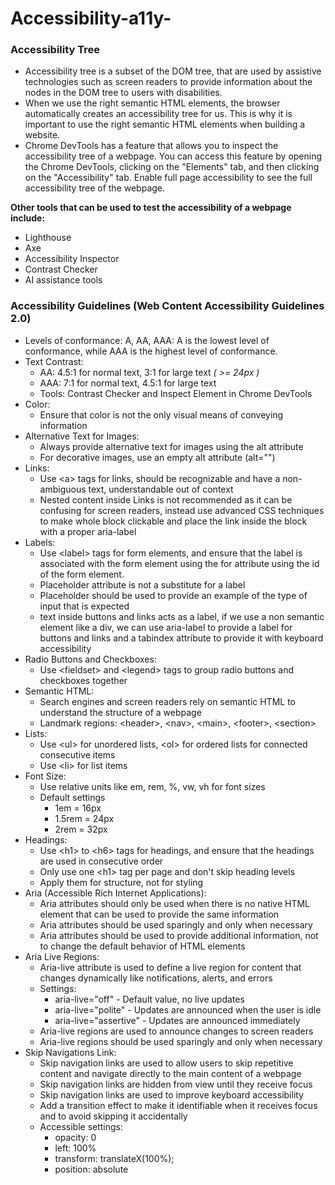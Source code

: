 # Accessibility-a11y-

### Accessibility Tree

- Accessibility tree is a subset of the DOM tree, that are used by assistive technologies such as screen readers to provide information about the nodes in the DOM tree to users with disabilities.
- When we use the right semantic HTML elements, the browser automatically creates an accessibility tree for us. This is why it is important to use the right semantic HTML elements when building a website.
- Chrome DevTools has a feature that allows you to inspect the accessibility tree of a webpage. You can access this feature by opening the Chrome DevTools, clicking on the "Elements" tab, and then clicking on the "Accessibility" tab. Enable full page accessibility to see the full accessibility tree of the webpage.

<b>Other tools that can be used to test the accessibility of a webpage include:</b>

- Lighthouse
- Axe
- Accessibility Inspector
- Contrast Checker
- AI assistance tools

### Accessibility Guidelines (Web Content Accessibility Guidelines 2.0)

- Levels of conformance: A, AA, AAA: A is the lowest level of conformance, while AAA is the highest level of conformance.
- Text Contrast:
  - AA: 4.5:1 for normal text, 3:1 for large text <i>( >= 24px )</i>
  - AAA: 7:1 for normal text, 4.5:1 for large text
  - Tools: Contrast Checker and Inspect Element in Chrome DevTools
- Color:
  - Ensure that color is not the only visual means of conveying information
- Alternative Text for Images:
  - Always provide alternative text for images using the alt attribute
  - For decorative images, use an empty alt attribute (alt="")
- Links:
  - Use \<a> tags for links, should be recognizable and have a non-ambiguous text, understandable out of context
  - Nested content inside Links is not recommended as it can be confusing for screen readers, instead use advanced CSS techniques to make whole block clickable and place the link inside the block with a proper aria-label
- Labels:
  - Use \<label> tags for form elements, and ensure that the label is associated with the form element using the for attribute using the id of the form element.
  - Placeholder attribute is not a substitute for a label
  - Placeholder should be used to provide an example of the type of input that is expected
  - text inside buttons and links acts as a label, if we use a non semantic element like a div, we can use aria-label to provide a label for buttons and links and a tabindex attribute to provide it with keyboard accessibility
- Radio Buttons and Checkboxes:
  - Use \<fieldset> and \<legend> tags to group radio buttons and checkboxes together
- Semantic HTML:
  - Search engines and screen readers rely on semantic HTML to understand the structure of a webpage
  - Landmark regions: \<header>, \<nav>, \<main>, \<footer>, \<section>
- Lists:
  - Use \<ul> for unordered lists, \<ol> for ordered lists for connected consecutive items
  - Use \<li> for list items
- Font Size:
  - Use relative units like em, rem, %, vw, vh for font sizes
  - Default settings
    - 1em = 16px
    - 1.5rem = 24px
    - 2rem = 32px
- Headings:
  - Use \<h1> to \<h6> tags for headings, and ensure that the headings are used in consecutive order
  - Only use one \<h1> tag per page and don't skip heading levels
  - Apply them for structure, not for styling
- Aria (Accessible Rich Internet Applications):
    - Aria attributes should only be used when there is no native HTML element that can be used to provide the same information
    - Aria attributes should be used sparingly and only when necessary
    - Aria attributes should be used to provide additional information, not to change the default behavior of HTML elements
- Aria Live Regions:
    - Aria-live attribute is used to define a live region for content that changes dynamically like notifications, alerts, and errors
    - Settings:
        - aria-live="off" - Default value, no live updates
        - aria-live="polite" - Updates are announced when the user is idle
        - aria-live="assertive" - Updates are announced immediately
    - Aria-live regions are used to announce changes to screen readers
    - Aria-live regions should be used sparingly and only when necessary
- Skip Navigations Link:
    - Skip navigation links are used to allow users to skip repetitive content and navigate directly to the main content of a webpage
    - Skip navigation links are hidden from view until they receive focus
    - Skip navigation links are used to improve keyboard accessibility
    - Add a transition effect to make it identifiable when it receives focus and to avoid skipping it accidentally
    - Accessible settings:
        - opacity: 0
        - left: 100%
        - transform: translateX(100%);
        - position: absolute
